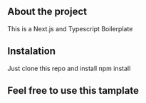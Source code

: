 ## About the project

This is a Next.js and Typescript Boilerplate

## Instalation

Just clone this repo and install npm install

## Feel free to use this tamplate
